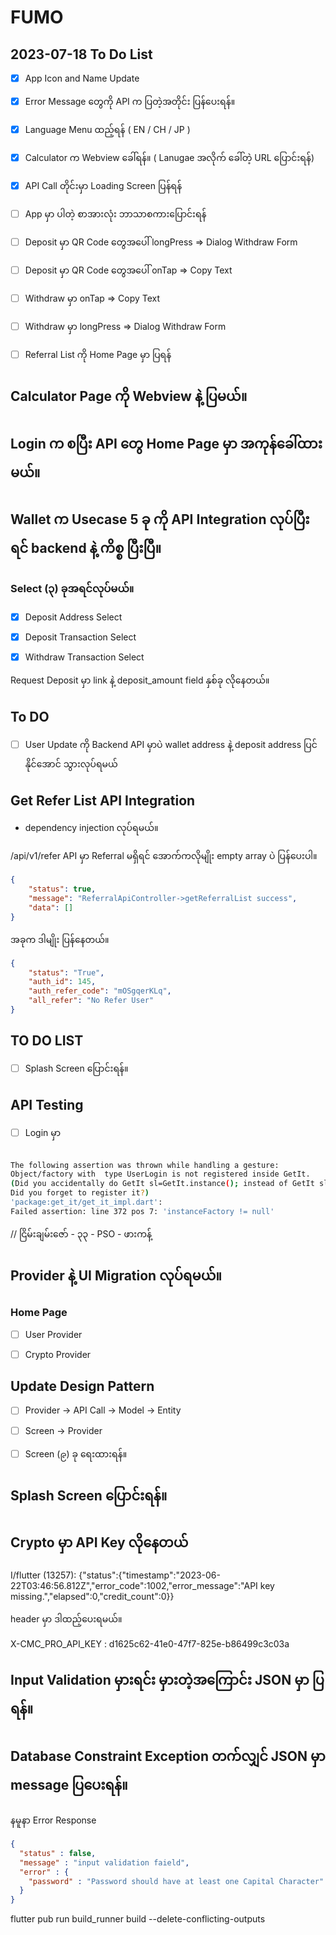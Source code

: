 # FUMO

## 2023-07-18 To Do List


- [x] App Icon and Name Update
- [x] Error Message တွေကို API က ပြတဲ့အတိုင်း ပြန်ပေးရန်။
- [x] Language Menu ထည့်ရန် ( EN / CH / JP ) 
- [x] Calculator က Webview ခေါ်ရန်။  ( Lanugae အလိုက် ခေါ်တဲ့ URL ပြောင်းရန်)
- [x] API Call တိုင်းမှာ Loading Screen ပြန်ရန်
- [ ] App မှာ ပါတဲ့ စာအားလုံး ဘာသာစကားပြောင်းရန်

- [ ] Deposit မှာ QR Code တွေအပေါ်  longPress => Dialog Withdraw Form
- [ ] Deposit မှာ  QR Code တွေအပေါ် onTap => Copy Text
- [ ] Withdraw မှာ onTap => Copy Text
- [ ] Withdraw မှာ longPress => Dialog Withdraw Form

- [ ] Referral List ကို Home Page မှာ ပြရန်


## Calculator Page ကို Webview နဲ့ ပြမယ်။


## Login က စပြီး API တွေ Home Page မှာ အကုန်ခေါ်ထားမယ်။


## Wallet က Usecase 5 ခု ကို API Integration လုပ်ပြီးရင် backend  နဲ့ ကိစ္စ ပြီးပြီ။

### Select (၃) ခုအရင်လုပ်မယ်။

- [x] Deposit Address Select
- [x] Deposit Transaction Select
- [x] Withdraw Transaction Select


Request Deposit မှာ link နဲ့ deposit_amount field နှစ်ခု လိုနေတယ်။

## To DO

- [ ] User Update ကို Backend API မှာပဲ wallet address နဲ့ deposit address ပြင်နိုင်အောင် သွားလုပ်ရမယ်



## Get Refer List API Integration

- dependency injection လုပ်ရမယ်။

/api/v1/refer API မှာ Referral မရှိရင် အောက်ကလိုမျိုး empty array ပဲ ပြန်ပေးပါ။

```json
{
    "status": true,
    "message": "ReferralApiController->getReferralList success",
    "data": []
}
```


အခုက ဒါမျိုး ပြန်နေတယ်။
```json
{
    "status": "True",
    "auth_id": 145,
    "auth_refer_code": "mOSgqerKLq",
    "all_refer": "No Refer User"
}
```
## TO DO LIST

- [ ] Splash Screen ပြောင်းရန်။

## API Testing 

- [ ] Login မှာ 

```bash

The following assertion was thrown while handling a gesture:
Object/factory with  type UserLogin is not registered inside GetIt.
(Did you accidentally do GetIt sl=GetIt.instance(); instead of GetIt sl=GetIt.instance;
Did you forget to register it?)
'package:get_it/get_it_impl.dart':
Failed assertion: line 372 pos 7: 'instanceFactory != null'
```


// ငြိမ်းချမ်းဇော်  - ၃၃ - PSO - ဖားကန့် 

## Provider နဲ့ UI Migration လုပ်ရမယ်။

### Home Page
- [ ] User Provider 
- [ ] Crypto Provider


## Update Design Pattern

- [ ] Provider -> API Call -> Model -> Entity
- [ ] Screen -> Provider

- [ ] Screen (၉) ခု ရေးထားရန်။

## Splash Screen ပြောင်းရန်။

## Crypto မှာ API Key လိုနေတယ်


I/flutter (13257): {"status":{"timestamp":"2023-06-22T03:46:56.812Z","error_code":1002,"error_message":"API key missing.","elapsed":0,"credit_count":0}}

header မှာ ဒါထည့်ပေးရမယ်။

X-CMC_PRO_API_KEY : d1625c62-41e0-47f7-825e-b86499c3c03a

## Input Validation မှားရင်း မှားတဲ့အကြောင်း JSON မှာ ပြရန်။

## Database Constraint Exception တက်လျှင် JSON မှာ message ပြပေးရန်။

နမူနာ Error Response

```json
{
  "status" : false,
  "message" : "input validation faield",
  "error" : {
    "password" : "Password should have at least one Capital Character"
  }
}
```

flutter pub run build_runner build --delete-conflicting-outputs